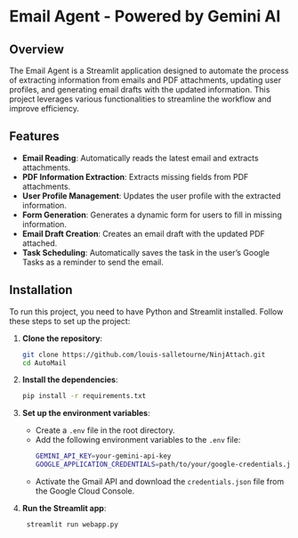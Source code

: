 # Email Agent - Powered by Gemini AI

## Overview

The Email Agent is a Streamlit application designed to automate the process of extracting information from emails and PDF attachments, updating user profiles, and generating email drafts with the updated information. This project leverages various functionalities to streamline the workflow and improve efficiency.

## Features

- **Email Reading**: Automatically reads the latest email and extracts attachments.
- **PDF Information Extraction**: Extracts missing fields from PDF attachments.
- **User Profile Management**: Updates the user profile with the extracted information.
- **Form Generation**: Generates a dynamic form for users to fill in missing information.
- **Email Draft Creation**: Creates an email draft with the updated PDF attached.
- **Task Scheduling**: Automatically saves the task in the user’s Google Tasks as a reminder to send the email.

## Installation

To run this project, you need to have Python and Streamlit installed. Follow these steps to set up the project:

1. **Clone the repository**:
   ```bash
   git clone https://github.com/louis-salletourne/NinjAttach.git
   cd AutoMail
   ```

2. **Install the dependencies**:
   ```bash
   pip install -r requirements.txt
   ```

3. **Set up the environment variables**:
    - Create a `.env` file in the root directory.
    - Add the following environment variables to the `.env` file:
      ```bash
      GEMINI_API_KEY=your-gemini-api-key
      GOOGLE_APPLICATION_CREDENTIALS=path/to/your/google-credentials.json
      ```
    - Activate the Gmail API and download the `credentials.json` file from the Google Cloud Console.

4. **Run the Streamlit app**:
   ```bash
    streamlit run webapp.py
    ```

